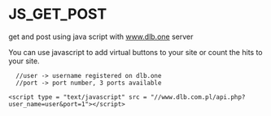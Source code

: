 # JS_GET_POST
get and post using java script with www.dlb.one server

You can use javascript to add virtual buttons to your site or count the hits to your site.

```
  //user -> username registered on dlb.one
  //port -> port number, 3 ports available

<script type = "text/javascript" src = "//www.dlb.com.pl/api.php?user_name=user&port=1"></script>
```



